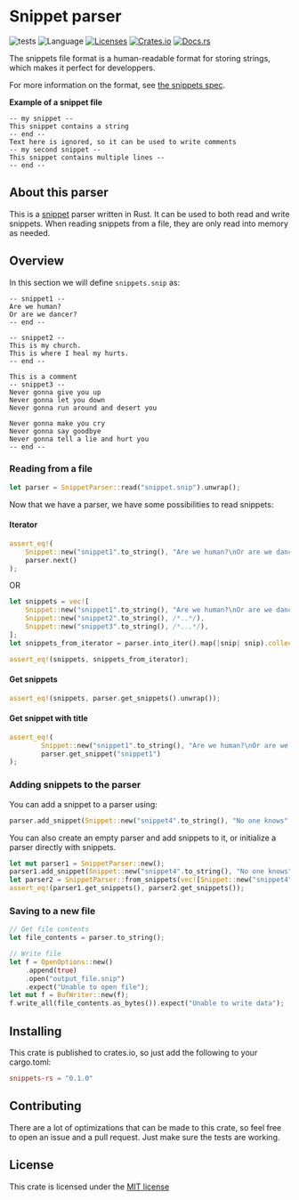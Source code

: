 # Snippet parser

![tests](https://img.shields.io/badge/tests-passing-green) <!--Tests are performed manually for this project if anyone is wondering-->
![Language](https://img.shields.io/badge/lang-Rust-B7410E)
[![Licenses](https://img.shields.io/crates/l/snippets-rs)](#license)
[![Crates.io](https://img.shields.io/crates/v/snippets-rs)](https://crates.io/crates/snippets-rs)
[![Docs.rs](https://img.shields.io/docsrs/snippets-rs)](https://docs.rs/snippets-rs/latest/snippets-rs/)

The snippets file format is a human-readable format for storing strings, which makes it perfect for developpers.

For more information on the format, see [the snippets spec](https://github.com/jomy10/snippets).

**Example of a snippet file**
```snippet
-- my snippet --
This snippet contains a string
-- end --
Text here is ignored, so it can be used to write comments
-- my second snippet --
This snippet contains multiple lines --
-- end --
```

## About this parser
This is a [snippet](https://github.com/jomy10/snippets) parser written in Rust. It can be used to both read and write
snippets. When reading snippets from a file, they are only read into memory as needed.

## Overview
In this section we will define `snippets.snip` as:
```snippet
-- snippet1 --
Are we human?
Or are we dancer?
-- end --

-- snippet2 --
This is my church.
This is where I heal my hurts.
-- end --

This is a comment
-- snippet3 --
Never gonna give you up
Never gonna let you down
Never gonna run around and desert you

Never gonna make you cry
Never gonna say goodbye
Never gonna tell a lie and hurt you
-- end --
```

### Reading from a file
```rust
let parser = SnippetParser::read("snippet.snip").unwrap();
```

Now that we have a parser, we have some possibilities to read snippets:

#### Iterator
```rust
assert_eq!(
    Snippet::new("snippet1".to_string(), "Are we human?\nOr are we dancer?".to_string),
    parser.next()
);
```

OR

```rust
let snippets = vec![
    Snippet::new("snippet1".to_string(), "Are we human?\nOr are we dancer?".to_string),
    Snippet::new("snippet2".to_string(), /*..*/),
    Snippet::new("snippet3".to_string(), /*...*/),
];
let snippets_from_iterator = parser.into_iter().map(|snip| snip).collect::<Vec<Snippet>>();

assert_eq!(snippets, snippets_from_iterator);
```

#### Get snippets
```rust
assert_eq!(snippets, parser.get_snippets().unwrap());
```

#### Get snippet with title
```rust
assert_eq!(
        Snippet::new("snippet1".to_string(), "Are we human?\nOr are we dancer?".to_string),
        parser.get_snippet("snippet1")
);
```

### Adding snippets to the parser
You can add a snippet to a parser using:
```rust
parser.add_snippet(Snippet::new("snippet4".to_string(), "No one knows".to_string));
```

You can also create an empty parser and add snippets to it, or initialize a parser directly with snippets.
```rust
let mut parser1 = SnippetParser::new();
parser1.add_snippet(Snippet::new("snippet4".to_string(), "No one knows".to_string));
let parser2 = SnippetParser::from_snippets(vec![Snippet::new("snippet4".to_string(), "No one knows".to_string)]);
assert_eq!(parser1.get_snippets(), parser2.get_snippets());
```

### Saving to a new file
```rust
// Get file contents
let file_contents = parser.to_string();

// Write file
let f = OpenOptions::new()
    .append(true)
    .open("output_file.snip")
    .expect("Unable to open file");
let mut f = BufWriter::new(f);
f.write_all(file_contents.as_bytes()).expect("Unable to write data");
```

## Installing
This crate is published to crates.io, so just add the following to your cargo.toml:
```toml
snippets-rs = "0.1.0"
```

## Contributing
There are a lot of optimizations that can be made to this crate, so feel free to open an issue and a pull request.
Just make sure the tests are working.

## License
This crate is licensed under the [MIT license](LICENSE)